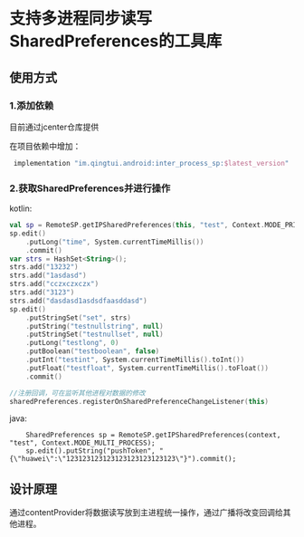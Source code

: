 # 支持多进程同步读写SharedPreferences的工具库


## 使用方式

### 1.添加依赖

目前通过jcenter仓库提供

在项目依赖中增加：
```gradle
 implementation "im.qingtui.android:inter_process_sp:$latest_version"
```
### 2.获取SharedPreferences并进行操作

kotlin:
```kotlin
val sp = RemoteSP.getIPSharedPreferences(this, "test", Context.MODE_PRIVATE)
sp.edit()
    .putLong("time", System.currentTimeMillis())
    .commit()
var strs = HashSet<String>();
strs.add("13232")
strs.add("1asdasd")
strs.add("cczxczxczx")
strs.add("3123")
strs.add("dasdasd1asdsdfaasddasd")
sp.edit()
    .putStringSet("set", strs)
    .putString("testnullstring", null)
    .putStringSet("testnullset", null)
    .putLong("testlong", 0)
    .putBoolean("testboolean", false)
    .putInt("testint", System.currentTimeMillis().toInt())
    .putFloat("testfloat", System.currentTimeMillis().toFloat())
    .commit()

//注册回调，可在监听其他进程对数据的修改
sharedPreferences.registerOnSharedPreferenceChangeListener(this)

```

java:
```
    SharedPreferences sp = RemoteSP.getIPSharedPreferences(context, "test", Context.MODE_MULTI_PROCESS);
    sp.edit().putString("pushToken", "{\"huawei\":\"123123123123123123123123123\"}").commit();
```

## 设计原理
通过contentProvider将数据读写放到主进程统一操作，通过广播将改变回调给其他进程。